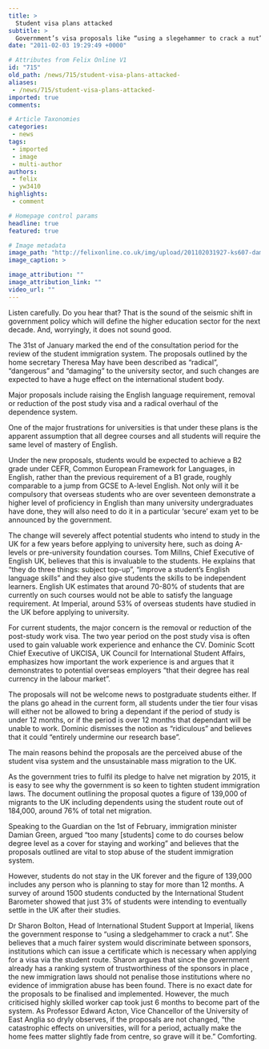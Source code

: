 ```yaml
---
title: >
  Student visa plans attacked
subtitle: >
  Government’s visa proposals like “using a slegehammer to crack a nut”
date: "2011-02-03 19:29:49 +0000"

# Attributes from Felix Online V1
id: "715"
old_path: /news/715/student-visa-plans-attacked-
aliases:
 - /news/715/student-visa-plans-attacked-
imported: true
comments:

# Article Taxonomies
categories:
 - news
tags:
 - imported
 - image
 - multi-author
authors:
 - felix
 - yw3410
highlights:
 - comment

# Homepage control params
headline: true
featured: true

# Image metadata
image_path: "http://felixonline.co.uk/img/upload/201102031927-ks607-damiangr.jpg"
image_caption: >

image_attribution: ""
image_attribution_link: ""
video_url: ""
---
```


Listen carefully. Do you hear that? That is the sound of the seismic shift in government policy which will define the higher education sector for the next decade. And, worryingly, it does not sound good.

The 31st of January marked the end of the consultation period for the review of the student immigration system. The proposals outlined by the home secretary Theresa May have been described as “radical”, “dangerous” and “damaging” to the university sector, and such changes are expected to have a huge effect on the international student body.

Major proposals include raising the English language requirement, removal or reduction of the post study visa and a radical overhaul of the dependence system.

One of the major frustrations for universities is that under these plans is the apparent assumption that all degree courses and all students will require the same level of mastery of English.

Under the new proposals, students would be expected to achieve a B2 grade under CEFR, Common European Framework for Languages, in English, rather than the previous requirement of a B1 grade, roughly comparable to a jump from GCSE to A-level English. Not only will it be compulsory that overseas students who are over seventeen demonstrate a higher level of proficiency in English than many university undergraduates have done, they will also need to do it in a particular ‘secure’ exam yet to be announced by the government.

The change will severely affect potential students who intend to study in the UK for a few years before applying to university here, such as doing A-levels or pre-university foundation courses. Tom Millns, Chief Executive of English UK, believes that this is invaluable to the students. He explains that “they do three things: subject top-up”, “improve a student’s English language skills” and they also give students the skills to be independent learners. English UK estimates that around 70-80% of students that are currently on such courses would not be able to satisfy the language requirement. At Imperial, around 53% of overseas students have studied in the UK before applying to university.

For current students, the major concern is the removal or reduction of the post-study work visa. The two year period on the post study visa is often used to gain valuable work experience and enhance the CV. Dominic Scott Chief Executive of UKCISA, UK Council for International Student Affairs, emphasizes how important the work experience is and argues that it demonstrates to potential overseas employers “that their degree has real currency in the labour market”.

The proposals will not be welcome news to postgraduate students either. If the plans go ahead in the current form, all students under the tier four visas will either not be allowed to bring a dependant if the period of study is under 12 months, or if the period is over 12 months that dependant will be unable to work. Dominic dismisses the notion as “ridiculous” and believes that it could “entirely undermine our research base”.

The main reasons behind the proposals are the perceived abuse of the student visa system and the unsustainable mass migration to the UK.

As the government tries to fulfil its pledge to halve net migration by 2015, it is easy to see why the government is so keen to tighten student immigration laws. The document outlining the proposal quotes a figure of 139,000 of migrants to the UK including dependents using the student route out of 184,000, around 76% of total net migration.

Speaking to the Guardian on the 1st of February, immigration minister Damian Green, argued “too many [students] come to do courses below degree level as a cover for staying and working” and believes that the proposals outlined are vital to stop abuse of the student immigration system.

However, students do not stay in the UK forever and the figure of 139,000 includes any person who is planning to stay for more than 12 months. A survey of around 1500 students conducted by the International Student Barometer showed that just 3% of students were intending to eventually settle in the UK after their studies.

Dr Sharon Bolton, Head of International Student Support at Imperial, likens the government response to “using a sledgehammer to crack a nut”. She believes that a much fairer system would discriminate between sponsors, institutions which can issue a certificate which is necessary when applying for a visa via the student route. Sharon argues that since the government already has a ranking system of trustworthiness of the sponsors in place , the new immigration laws should not penalise those institutions where no evidence of immigration abuse has been found. There is no exact date for the proposals to be finalised and implemented. However, the much criticised highly skilled worker cap took just 6 months to become part of the system. As Professor Edward Acton, Vice Chancellor of the University of East Anglia so dryly observes, if the proposals are not changed, “the catastrophic effects on universities, will for a period, actually make the home fees matter slightly fade from centre, so grave will it be.” Comforting.
